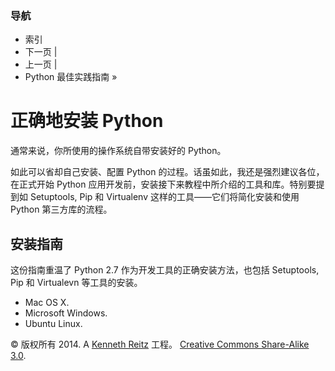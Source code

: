 ### 导航

*   索引
*   下一页 |
*   上一页 |
*   Python 最佳实践指南 »

# 正确地安装 Python

通常来说，你所使用的操作系统自带安装好的 Python。

如此可以省却自己安装、配置 Python 的过程。话虽如此，我还是强烈建议各位，在正式开始 Python 应用开发前，安装接下来教程中所介绍的工具和库。特别要提到如 Setuptools, Pip 和 Virtualenv 这样的工具——它们将简化安装和使用 Python 第三方库的流程。

## 安装指南

这份指南重温了 Python 2.7 作为开发工具的正确安装方法，也包括 Setuptools, Pip 和 Virtualevn 等工具的安装。

*   Mac OS X.
*   Microsoft Windows.
*   Ubuntu Linux.

© 版权所有 2014\. A <a href="http://kennethreitz.com/pages/open-projects.html">Kenneth Reitz</a> 工程。 <a href="http://creativecommons.org/licenses/by-nc-sa/3.0/"> Creative Commons Share-Alike 3.0</a>.